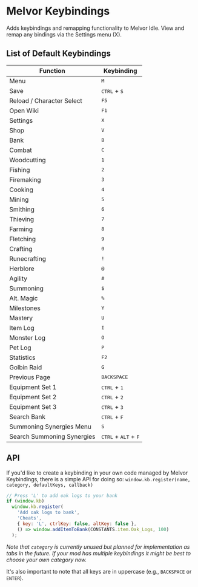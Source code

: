 # Melvor Keybindings
Adds keybindings and remapping functionality to Melvor Idle. View and remap any bindings via the Settings menu (X).

## List of Default Keybindings
| Function                   | Keybinding                                      |
| -------------------------- | ----------------------------------------------- |
| Menu                       | <kbd>M</kbd>                                    |
| Save                       | <kbd>CTRL</kbd> + <kbd>S</kbd>                  |
| Reload / Character Select  | <kbd>F5</kbd>                                   |
| Open Wiki                  | <kbd>F1</kbd>                                   |
| Settings                   | <kbd>X</kbd>                                    |
| Shop                       | <kbd>V</kbd>                                    |
| Bank                       | <kbd>B</kbd>                                    |
| Combat                     | <kbd>C</kbd>                                    |
| Woodcutting                | <kbd>1</kbd>                                    |
| Fishing                    | <kbd>2</kbd>                                    |
| Firemaking                 | <kbd>3</kbd>                                    |
| Cooking                    | <kbd>4</kbd>                                    |
| Mining                     | <kbd>5</kbd>                                    |
| Smithing                   | <kbd>6</kbd>                                    |
| Thieving                   | <kbd>7</kbd>                                    |
| Farming                    | <kbd>8</kbd>                                    |
| Fletching                  | <kbd>9</kbd>                                    |
| Crafting                   | <kbd>0</kbd>                                    |
| Runecrafting               | <kbd>!</kbd>                                    |
| Herblore                   | <kbd>@</kbd>                                    |
| Agility                    | <kbd>#</kbd>                                    |
| Summoning                  | <kbd>$</kbd>                                    |
| Alt. Magic                 | <kbd>%</kbd>                                    |
| Milestones                 | <kbd>Y</kbd>                                    |
| Mastery                    | <kbd>U</kbd>                                    |
| Item Log                   | <kbd>I</kbd>                                    |
| Monster Log                | <kbd>O</kbd>                                    |
| Pet Log                    | <kbd>P</kbd>                                    |
| Statistics                 | <kbd>F2</kbd>                                   |
| Golbin Raid                | <kbd>G</kbd>                                    |
| Previous Page              | <kbd>BACKSPACE</kbd>                            |
| Equipment Set 1            | <kbd>CTRL</kbd> + <kbd>1</kbd>                  |
| Equipment Set 2            | <kbd>CTRL</kbd> + <kbd>2</kbd>                  |
| Equipment Set 3            | <kbd>CTRL</kbd> + <kbd>3</kbd>                  |
| Search Bank                | <kbd>CTRL</kbd> + <kbd>F</kbd>                  |
| Summoning Synergies Menu   | <kbd>S</kbd>                                    |
| Search Summoning Synergies | <kbd>CTRL</kbd> + <kbd>ALT</kbd> + <kbd>F</kbd> |

## API
If you'd like to create a keybinding in your own code managed by Melvor Keybindings, there is a simple API for doing so: `window.kb.register(name, category, defaultKeys, callback)`

```js
// Press 'L' to add oak logs to your bank
if (window.kb)
  window.kb.register(
    'Add oak logs to bank',
    'Cheats',
    { key: 'L', ctrlKey: false, altKey: false },
    () => window.addItemToBank(CONSTANTS.item.Oak_Logs, 100)
  );
```

*Note that `category` is currently unused but planned for implementation as tabs in the future. If your mod has multiple keybindings it might be best to choose your own category now.*

It's also important to note that all keys are in uppercase (e.g., `BACKSPACE` or `ENTER`).
